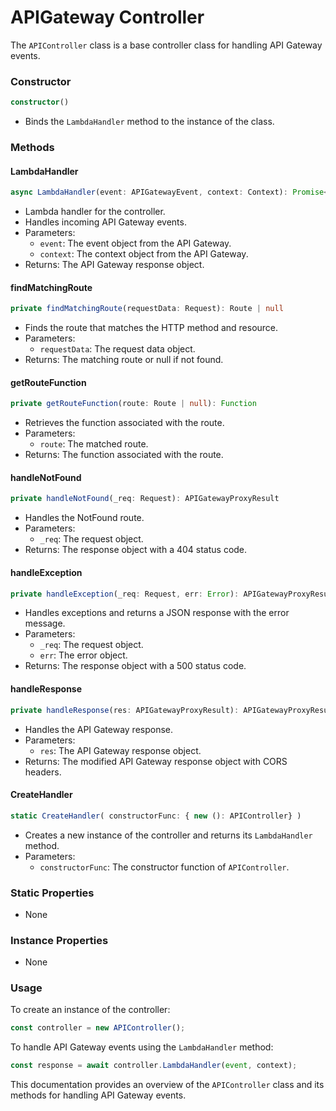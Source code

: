 # APIGateway Controller

The `APIController` class is a base controller class for handling API Gateway events.

### Constructor

```typescript
constructor()
```

- Binds the `LambdaHandler` method to the instance of the class.

### Methods

#### LambdaHandler

```typescript
async LambdaHandler(event: APIGatewayEvent, context: Context): Promise<APIGatewayProxyResult>
```

- Lambda handler for the controller.
- Handles incoming API Gateway events.
- Parameters:
  - `event`: The event object from the API Gateway.
  - `context`: The context object from the API Gateway.
- Returns: The API Gateway response object.

#### findMatchingRoute

```typescript
private findMatchingRoute(requestData: Request): Route | null
```

- Finds the route that matches the HTTP method and resource.
- Parameters:
  - `requestData`: The request data object.
- Returns: The matching route or null if not found.

#### getRouteFunction

```typescript
private getRouteFunction(route: Route | null): Function
```

- Retrieves the function associated with the route.
- Parameters:
  - `route`: The matched route.
- Returns: The function associated with the route.

#### handleNotFound

```typescript
private handleNotFound(_req: Request): APIGatewayProxyResult
```

- Handles the NotFound route.
- Parameters:
  - `_req`: The request object.
- Returns: The response object with a 404 status code.

#### handleException

```typescript
private handleException(_req: Request, err: Error): APIGatewayProxyResult
```

- Handles exceptions and returns a JSON response with the error message.
- Parameters:
  - `_req`: The request object.
  - `err`: The error object.
- Returns: The response object with a 500 status code.

#### handleResponse

```typescript
private handleResponse(res: APIGatewayProxyResult): APIGatewayProxyResult
```

- Handles the API Gateway response.
- Parameters:
  - `res`: The API Gateway response object.
- Returns: The modified API Gateway response object with CORS headers.

#### CreateHandler

```typescript
static CreateHandler( constructorFunc: { new (): APIController} )
```

- Creates a new instance of the controller and returns its `LambdaHandler` method.
- Parameters:
  - `constructorFunc`: The constructor function of `APIController`.

### Static Properties

- None

### Instance Properties

- None

### Usage

To create an instance of the controller:

```typescript
const controller = new APIController();
```

To handle API Gateway events using the `LambdaHandler` method:

```typescript
const response = await controller.LambdaHandler(event, context);
```

This documentation provides an overview of the `APIController` class and its methods for handling API Gateway events.